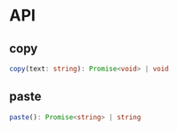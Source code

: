 # API

## copy

```ts
copy(text: string): Promise<void> | void
```

## paste

```ts
paste(): Promise<string> | string
```
